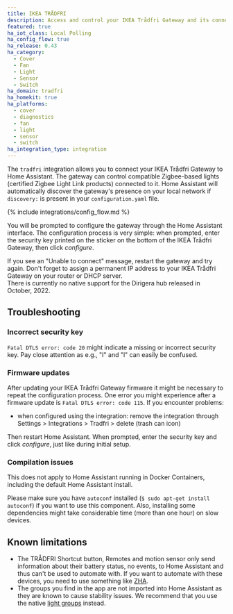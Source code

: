 ```yaml
---
title: IKEA TRÅDFRI
description: Access and control your IKEA Trådfri Gateway and its connected Zigbee-based devices.
featured: true
ha_iot_class: Local Polling
ha_config_flow: true
ha_release: 0.43
ha_category:
  - Cover
  - Fan
  - Light
  - Sensor
  - Switch
ha_domain: tradfri
ha_homekit: true
ha_platforms:
  - cover
  - diagnostics
  - fan
  - light
  - sensor
  - switch
ha_integration_type: integration
---
```


The `tradfri` integration allows you to connect your IKEA Trådfri Gateway to Home Assistant. The gateway can control compatible Zigbee-based lights (certified Zigbee Light Link products) connected to it. Home Assistant will automatically discover the gateway's presence on your local network if `discovery:` is present in your `configuration.yaml` file.

{% include integrations/config_flow.md %}

You will be prompted to configure the gateway through the Home Assistant interface. The configuration process is very simple: when prompted, enter the security key printed on the sticker on the bottom of the IKEA Trådfri Gateway, then click *configure*.

<div class='note'>
If you see an "Unable to connect" message, restart the gateway and try again. Don't forget to assign a permanent IP address to your IKEA Trådfri Gateway on your router or DHCP server.
</div>

<div class='note'>
  There is currently no native support for the Dirigera hub released in October, 2022.
</div>


## Troubleshooting

### Incorrect security key

`Fatal DTLS error: code 20` might indicate a missing or incorrect security key. Pay close attention as e.g., "I" and "l" can easily be confused.

### Firmware updates

After updating your IKEA Trådfri Gateway firmware it might be necessary to repeat the configuration process. One error you might experience after a firmware update is `Fatal DTLS error: code 115`. If you encounter problems:
- when configured using the integration: remove the integration through Settings > Integrations > Tradfri > delete (trash can icon)

Then restart Home Assistant. When prompted, enter the security key and click *configure*, just like during initial setup.

### Compilation issues

<div class='note'>
  This does not apply to Home Assistant running in Docker Containers, including the default Home Assistant install.
</div>

Please make sure you have `autoconf` installed (`$ sudo apt-get install autoconf`) if you want to use this component. Also, installing some dependencies might take considerable time (more than one hour) on slow devices.

## Known limitations

- The TRÅDFRI Shortcut button, Remotes and motion sensor only send information about their battery status, no events, to Home Assistant and thus can't be used to automate with. If you want to automate with these devices, you need to use something like [ZHA](/integrations/zha/).
- The groups you find in the app are not imported into Home Assistant as they are known to cause stability issues. We recommend that you use the native [light groups](/integrations/light.group/) instead.

